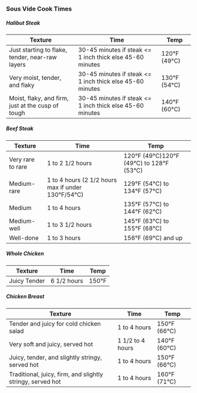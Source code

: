 ### Sous Vide Cook Times 

##### Halibut Steak 
| Texture                                           | Time                                                        | Temp         |
|---------------------------------------------------|-------------------------------------------------------------|--------------|
| Just starting to flake, tender, near-raw layers   | 30-45 minutes if steak <= 1 inch thick else 45-60 minutes   | 120°F (49°C) |
| Very moist, tender, and flaky                     | 30-45 minutes if steak <= 1 inch thick else 45-60 minutes   | 130°F (54°C) |
| Moist, flaky, and firm, just at the cusp of tough | 30-45 minutes if steak <= 1 inch thick else 45-60 minutes   | 140°F (60°C) |

##### Beef Steak
| Texture           | Time                                               | Temp                                     |
|-------------------|----------------------------------------------------|------------------------------------------|
| Very rare to rare | 1 to 2 1/2 hours                                   | 120°F (49°C)120°F (49°C) to 128°F (53°C) |
| Medium-rare       | 1 to 4 hours (2 1/2 hours max if under 130°F/54°C) | 129°F (54°C) to 134°F (57°C)             |
| Medium            | 1 to 4 hours                                       | 135°F (57°C) to 144°F (62°C)             |
| Medium-well       | 1 to 3 1/2 hours                                   | 145°F (63°C) to 155°F (68°C)             |
| Well-done         | 1 to 3 hours                                       | 156°F (69°C) and up                      |
##### Whole Chicken
| Texture           | Time            | Temp  |
|-------------------|-----------------|-------|
| Juicy Tender      |6 1/2 hours      | 150°F |
##### Chicken Breast
| Texture                                                    | Time             | Temp         |
|------------------------------------------------------------|------------------|--------------|
| Tender and juicy for cold chicken salad                    | 1 to 4 hours     | 150°F (66°C) |
| Very soft and juicy, served hot                            | 1 1/2 to 4 hours | 140°F (60°C) |
| Juicy, tender, and slightly stringy, served hot            | 1 to 4 hours     | 150°F (66°C) |
| Traditional, juicy, firm, and slightly stringy, served hot | 1 to 4 hours     | 160°F (71°C) |
